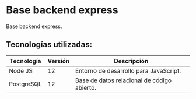 # Base backend express

Base backend express.

## Tecnologías utilizadas:

| Tecnología | Versión | Descripción                                 |
| ---------- | ------- | ------------------------------------------- |
| Node JS    | 12      | Entorno de desarrollo para JavaScript.      |
| PostgreSQL | 12      | Base de datos relacional de código abierto. |
